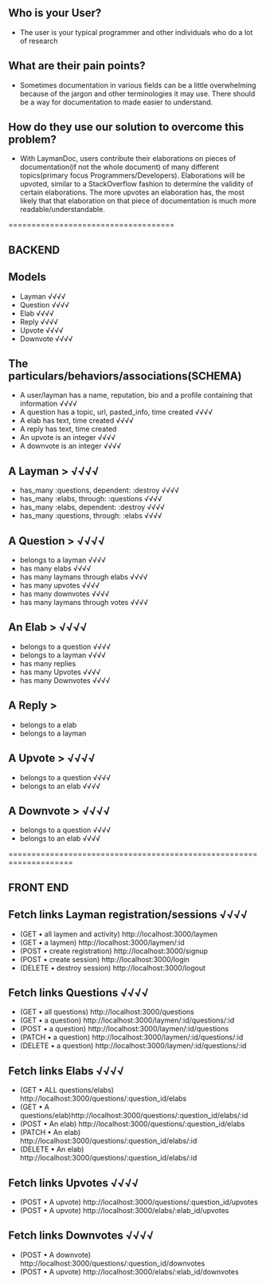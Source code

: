 ## Who is your User?

- The user is your typical programmer and other individuals who do a lot of
  research

## What are their pain points?

- Sometimes documentation in various fields can be a little overwhelming because
  of the jargon and other terminologies it may use. There should be a way for
  documentation to made easier to understand.

## How do they use our solution to overcome this problem?

- With LaymanDoc, users contribute their elaborations on pieces of
  documentation(if not the whole document) of many different topics(primary
  focus Programmers/Developers). Elaborations will be upvoted, similar to a
  StackOverflow fashion to determine the validity of certain elaborations. The
  more upvotes an elaboration has, the most likely that that elaboration on that
  piece of documentation is much more readable/understandable.

====================================

## BACKEND

## Models

- Layman √√√√
- Question √√√√
- Elab √√√√
- Reply √√√√
- Upvote √√√√
- Downvote √√√√

## The particulars/behaviors/associations(SCHEMA)

- A user/layman has a name, reputation, bio and a profile containing that
  information √√√√
- A question has a topic, url, pasted_info, time created √√√√
- A elab has text, time created √√√√
- A reply has text, time created
- An upvote is an integer √√√√
- A downvote is an integer √√√√

## A Layman > √√√√

- has_many :questions, dependent: :destroy √√√√
- has_many :elabs, through: :questions √√√√
- has_many :elabs, dependent: :destroy √√√√
- has_many :questions, through: :elabs √√√√

## A Question > √√√√

- belongs to a layman √√√√
- has many elabs √√√√
- has many laymans through elabs √√√√
- has many upvotes √√√√
- has many downvotes √√√√
- has many laymans through votes √√√√

## An Elab > √√√√

- belongs to a question √√√√
- belongs to a layman √√√√
- has many replies
- has many Upvotes √√√√
- has many Downvotes √√√√

## A Reply >

- belongs to a elab
- belongs to a layman

## A Upvote > √√√√

- belongs to a question √√√√
- belongs to an elab √√√√

## A Downvote > √√√√

- belongs to a question √√√√
- belongs to an elab √√√√

====================================================================

## FRONT END

## Fetch links Layman registration/sessions √√√√

- (GET • all laymen and activity) http://localhost:3000/laymen
- (GET • a laymen) http://localhost:3000/laymen/:id
- (POST • create registration) http://localhost:3000/signup
- (POST • create session) http://localhost:3000/login
- (DELETE • destroy session) http://localhost:3000/logout

## Fetch links Questions √√√√

- (GET • all questions) http://localhost:3000/questions
- (GET • a question) http://localhost:3000/laymen/:id/questions/:id
- (POST • a question) http://localhost:3000/laymen/:id/questions
- (PATCH • a question) http://localhost:3000/laymen/:id/questions/:id
- (DELETE • a question) http://localhost:3000/laymen/:id/questions/:id

## Fetch links Elabs √√√√

- (GET • ALL questions/elabs) http://localhost:3000/questions/:question_id/elabs
- (GET • A questions/elab)http://localhost:3000/questions/:question_id/elabs/:id
- (POST • An elab) http://localhost:3000/questions/:question_id/elabs
- (PATCH • An elab) http://localhost:3000/questions/:question_id/elabs/:id
- (DELETE • An elab) http://localhost:3000/questions/:question_id/elabs/:id

## Fetch links Upvotes √√√√

- (POST • A upvote) http://localhost:3000/questions/:question_id/upvotes
- (POST • A upvote) http://localhost:3000/elabs/:elab_id/upvotes

## Fetch links Downvotes √√√√

- (POST • A downvote) http://localhost:3000/questions/:question_id/downvotes
- (POST • A upvote) http://localhost:3000/elabs/:elab_id/downvotes

